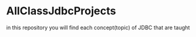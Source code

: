 # AllClassJdbcProjects
in this repository you will find each concept(topic) of JDBC that are taught
